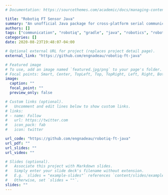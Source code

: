 ```yaml
---
# Documentation: https://sourcethemes.com/academic/docs/managing-content/

title: "Robotiq FT Sensor Java"
summary: "An unofficial Java package for cross-platform serial communication with a Robotiq FT Sensor"
authors: []
tags: ["communication", "robotiq", "gradle", "java", "robotics", "robot", "sensor", "force", "electronics",hardware,software]
categories: []
date: 2020-08-23T19:48:07-04:00

# Optional external URL for project (replaces project detail page).
external_link: "https://github.com/engnadeau/robotiq-ft-java"

# Featured image
# To use, add an image named `featured.jpg/png` to your page's folder.
# Focal points: Smart, Center, TopLeft, Top, TopRight, Left, Right, BottomLeft, Bottom, BottomRight.
image:
  caption: ""
  focal_point: ""
  preview_only: false

# Custom links (optional).
#   Uncomment and edit lines below to show custom links.
# links:
# - name: Follow
#   url: https://twitter.com
#   icon_pack: fab
#   icon: twitter

url_code: "https://github.com/engnadeau/robotiq-ft-java"
url_pdf: ""
url_slides: ""
url_video: ""

# Slides (optional).
#   Associate this project with Markdown slides.
#   Simply enter your slide deck's filename without extension.
#   E.g. `slides = "example-slides"` references `content/slides/example-slides.md`.
#   Otherwise, set `slides = ""`.
slides: ""
---
```

